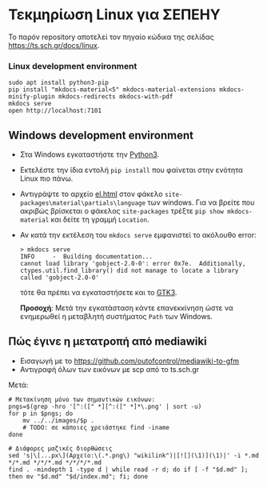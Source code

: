 # Τεκμηρίωση Linux για ΣΕΠΕΗΥ

Το παρόν repository αποτελεί τον πηγαίο κώδικα της σελίδας
https://ts.sch.gr/docs/linux.

### Linux development environment

```shell
sudo apt install python3-pip
pip install "mkdocs-material<5" mkdocs-material-extensions mkdocs-minify-plugin mkdocs-redirects mkdocs-with-pdf
mkdocs serve
open http://localhost:7101
```

## Windows development environment

-   Στα Windows εγκαταστήστε την [Python3](https://www.python.org/downloads/).
-   Εκτελέστε την ίδια εντολή `pip install` που φαίνεται στην ενότητα Linux
    πιο πάνω.
-   Αντιγράψτε το αρχείο
    [el.html](https://github.com/pe86/linux/blob/main/dev/el.html) στον φάκελο
    `site-packages\material\partials\language` των windows. Για να βρείτε που
    ακριβώς βρίσκεται ο φάκελος `site-packages` τρέξτε `pip show
    mkdocs-material` και δείτε τη γραμμή `Location`.
-   Αν κατά την εκτέλεση του `mkdocs serve` εμφανιστεί το ακόλουθο error:

    ```shell-session
    > mkdocs serve
    INFO     -  Building documentation...
    cannot load library 'gobject-2.0-0': error 0x7e.  Additionally, ctypes.util.find_library() did not manage to locate a library called 'gobject-2.0-0'
    ```

    τότε θα πρέπει να εγκαταστήσετε και το [GTK3](https://github.com/tschoonj/GTK-for-Windows-Runtime-Environment-Installer/releases/).

    **Προσοχή**: Μετά την εγκατάσταση κάντε επανεκκίνηση ώστε να ενημερωθεί η
    μεταβλητή συστήματος `Path` των Windows.

## Πώς έγινε η μετατροπή από mediawiki

* Εισαγωγή με το https://github.com/outofcontrol/mediawiki-to-gfm
* Αντιγραφή όλων των εικόνων με scp από το ts.sch.gr

Μετά:

```shell
# Μετακίνηση μόνο των σημαντικών εικόνων:
pngs=$(grep -hro '[^:([" *][^:([" *]*\.png' | sort -u)
for p in $pngs; do
    mv ../../images/$p .
    # TODO: σε κάποιες χρειάστηκε find -iname
done

# Διάφορες μαζικές διορθώσεις
sed 's|\[...px\](Αρχείο:\(.*.png\) "wikilink")|[![](\1)](\1)|' -i *.md */*.md */*/*.md */*/*/*.md
find . -mindepth 1 -type d | while read -r d; do if [ -f "$d.md" ]; then mv "$d.md" "$d/index.md"; fi; done
```

